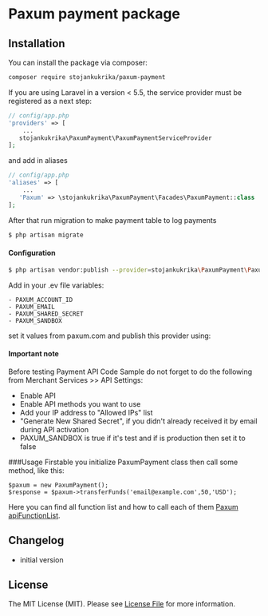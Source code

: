 Paxum payment package
==============================================================

Installation
---
You can install the package via composer:

```bash
composer require stojankukrika/paxum-payment
```

If you are using Laravel in a version < 5.5, the service provider must be registered as a next step:

```php
// config/app.php
'providers' => [
    ...
   stojankukrika\PaxumPayment\PaxumPaymentServiceProvider
];
```
and add in aliases
```php
// config/app.php
'aliases' => [
    ...
   'Paxum' => \stojankukrika\PaxumPayment\Facades\PaxumPayment::class
];
```
After that run migration to make payment table to log payments

```bash
$ php artisan migrate
```

#### Configuration
```bash
$ php artisan vendor:publish --provider=stojankukrika\PaxumPayment\PaxumPaymentServiceProvider
```
Add in your .ev file variables:
```
- PAXUM_ACCOUNT_ID 
- PAXUM_EMAIL 
- PAXUM_SHARED_SECRET  
- PAXUM_SANDBOX
```
set it values from paxum.com and publish this provider using:

#### Important note
Before testing Payment API Code Sample do not forget to do the following from Merchant Services >> API Settings:
 - Enable API
 - Enable API methods you want to use
 - Add your IP address to "Allowed IPs" list
 - "Generate New Shared Secret", if you didn't already received it by email during API activation
 - PAXUM_SANDBOX is true if it's test and if is production then set it to false


###Usage
Firstable you initialize PaxumPayment class then call some method, like this:
```
$paxum = new PaxumPayment();
$response = $paxum->transferFunds('email@example.com',50,'USD');
```  
Here you can find all function list and how to call each of them
[Paxum apiFunctionList](https://www.paxum.com/payment-docs/page.php?name=apiFunctionList).




Changelog
---
- initial version


License
---
The MIT License (MIT). Please see [License File](LICENSE) for more information.